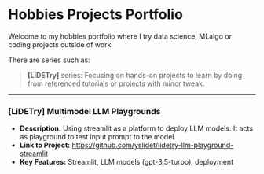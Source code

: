 # Hobbies Projects Portfolio

Welcome to my hobbies portfolio where I try data science, MLalgo or coding projects outside of work. 

There are series such as: 

> **[LiDETry]** series: Focusing on hands-on projects to learn by doing from referenced tutorials or projects with minor tweak. 

---

### [LiDETry] Multimodel LLM Playgrounds
* **Description:** Using streamlit as a platform to deploy LLM models. It acts as playground to test input prompt to the model.
* **Link to Project:** https://github.com/yslidet/lidetry-llm-playground-streamlit
* **Key Features:** Streamlit, LLM models (gpt-3.5-turbo), deployment
